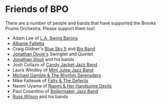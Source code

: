 # Friends of BPO

There are a number of people and bands that have supported the Brooks Prumo Orchestra.  Please support them too!

- Adam Lee of [L.A. Swing Barons](http://www.swingbarons.com/)
- [Albanie Falletta](http://albaniefalletta.bandcamp.com/)
- Craig Gildner's [Blue Sky 5](http://www.bluesky5.com/) and [Big Band](http://www.cgbigswing.com/)
- [Jonathan Doyle's](http://www.jonathandoylemusic.com/) Swingtet and Quintet
- [Jonathan Stout](http://www.campusfive.com/) and his bands
- Josh Collazo of [Candy Jacket Jazz Band](http://www.candyjacketjazzband.com/)
- Laura Windley of [Mint Julep Jazz Band](https://mintjulepjazzband.com/)
- [Michael Gamble & The Rhythm Serenaders](http://www.rhythmserenaders.com/)
- Mike Faltesek of [Falty & The Defects](http://www.falty.com/faltyandthedefects)
- Naomi Uyama of [Naomi & Her Handsome Devils](http://www.naomisdevils.com/)
- Paul Cosentino of [Boilermaker Jazz Band](http://www.boilermakerjazzband.com/)
- [Russ Wilson](http://www.everswinging.com/) and his bands

